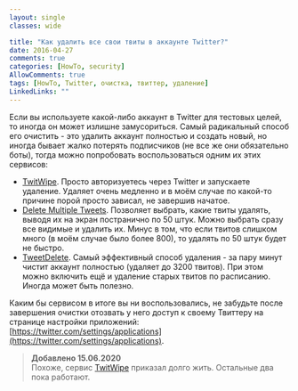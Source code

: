 ```yaml
---
layout: single
classes: wide

title: "Как удалить все свои твиты в аккаунте Twitter?"
date: 2016-04-27
comments: true
categories: [HowTo, security]
AllowComments: true
tags: [HowTo, Twitter, очистка, твиттер, удаление]
LinkedLinks: ""
---
```

Если вы используете какой-либо аккаунт в Twitter для тестовых целей, то иногда он может излишне замусориться. Самый радикальный способ его очистить - это удалить аккаунт полностью и создать новый, но иногда бывает жалко потерять подписчиков (не все же они обязательно боты), тогда можно попробовать воспользоваться одним их этих сервисов:

  - [TwitWipe](http://twitwipe.com/login.php). Просто авторизуетесь через Twitter и запускаете удаление. Удаляет очень медленно и в моём случае по какой-то причине порой просто зависал, не завершив начатое.
  - [Delete Multiple Tweets](http://delete.twitlan.com). Позволяет выбрать, какие твиты удалять, выводя их на экран постранично по 50 штук. Можно выбрать сразу все видимые и удалить их. Минус в том, что если твитов слишком много (в моём случае было более 800), то удалять по 50 штук будет не быстро.
  - [TweetDelete](http://www.tweetdelete.net). Самый эффективный способ удаления - за пару минут чистит аккаунт полностью (удаляет до 3200 твитов). При этом можно включить ещё и удаление старых твитов по расписанию. Иногда может быть полезно.

Каким бы сервисом в итоге вы ни воспользовались, не забудьте после завершения очистки отозвать у него доступ к своему Твиттеру на странице настройки приложений: [https://twitter.com/settings/applications](https://twitter.com/settings/applications).

> **Добавлено 15.06.2020**\
> Похоже, сервис [TwitWipe](http://twitwipe.com/login.php) приказал долго жить. Остальные два пока работают.
